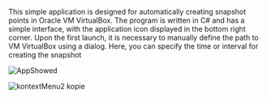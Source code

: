 This simple application is designed for automatically creating snapshot points in Oracle VM VirtualBox. The program is written in C# and has a simple interface, with the application icon displayed in the bottom right corner. Upon the first launch, it is necessary to manually define the path to VM VirtualBox using a dialog. Here, you can specify the time or interval for creating the snapshot

![AppShowed](https://github.com/user-attachments/assets/7cd425ec-1176-4ee6-843e-94ab49a54b5e)

![kontextMenu2 kopie](https://github.com/user-attachments/assets/b918ad58-b0b8-47c2-8112-96c413d0c9ab)
